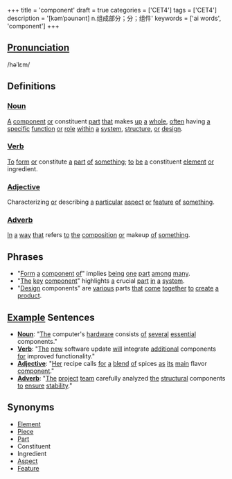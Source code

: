 +++
title = 'component'
draft = true
categories = ['CET4']
tags = ['CET4']
description = '[kəmˈpəunənt] n.组成部分；分；组件'
keywords = ['ai words', 'component']
+++

## [Pronunciation](/en/post/pronunciation/)
/həˈlɛm/

## Definitions
### [Noun](/en/post/noun/)
[A](/en/post/a/) [component](/en/post/component/) [or](/en/post/or/) constituent [part](/en/post/part/) [that](/en/post/that/) makes [up](/en/post/up/) [a](/en/post/a/) [whole](/en/post/whole/), [often](/en/post/often/) having [a](/en/post/a/) [specific](/en/post/specific/) [function](/en/post/function/) [or](/en/post/or/) [role](/en/post/role/) [within](/en/post/within/) [a](/en/post/a/) [system](/en/post/system/), [structure](/en/post/structure/), [or](/en/post/or/) [design](/en/post/design/).

### [Verb](/en/post/verb/)
[To](/en/post/to/) [form](/en/post/form/) [or](/en/post/or/) constitute [a](/en/post/a/) [part](/en/post/part/) [of](/en/post/of/) [something](/en/post/something/); [to](/en/post/to/) [be](/en/post/be/) [a](/en/post/a/) constituent [element](/en/post/element/) [or](/en/post/or/) ingredient.

### [Adjective](/en/post/adjective/)
Characterizing [or](/en/post/or/) describing [a](/en/post/a/) [particular](/en/post/particular/) [aspect](/en/post/aspect/) [or](/en/post/or/) [feature](/en/post/feature/) [of](/en/post/of/) [something](/en/post/something/).

### [Adverb](/en/post/adverb/)
[In](/en/post/in/) [a](/en/post/a/) [way](/en/post/way/) [that](/en/post/that/) refers [to](/en/post/to/) [the](/en/post/the/) [composition](/en/post/composition/) [or](/en/post/or/) makeup [of](/en/post/of/) [something](/en/post/something/).

## Phrases
- "[Form](/en/post/form/) [a](/en/post/a/) [component](/en/post/component/) [of](/en/post/of/)" implies [being](/en/post/being/) [one](/en/post/one/) [part](/en/post/part/) [among](/en/post/among/) [many](/en/post/many/).
- "[The](/en/post/the/) [key](/en/post/key/) [component](/en/post/component/)" highlights [a](/en/post/a/) crucial [part](/en/post/part/) [in](/en/post/in/) [a](/en/post/a/) [system](/en/post/system/).
- "[Design](/en/post/design/) components" are [various](/en/post/various/) parts [that](/en/post/that/) [come](/en/post/come/) [together](/en/post/together/) [to](/en/post/to/) [create](/en/post/create/) [a](/en/post/a/) [product](/en/post/product/).

## [Example](/en/post/example/) Sentences
- **[Noun](/en/post/noun/)**: "[The](/en/post/the/) computer's [hardware](/en/post/hardware/) consists [of](/en/post/of/) [several](/en/post/several/) [essential](/en/post/essential/) components."
- **[Verb](/en/post/verb/)**: "[The](/en/post/the/) [new](/en/post/new/) software update [will](/en/post/will/) integrate [additional](/en/post/additional/) components [for](/en/post/for/) improved functionality."
- **[Adjective](/en/post/adjective/)**: "[Her](/en/post/her/) recipe calls [for](/en/post/for/) [a](/en/post/a/) [blend](/en/post/blend/) [of](/en/post/of/) spices [as](/en/post/as/) [its](/en/post/its/) [main](/en/post/main/) flavor [component](/en/post/component/)."
- **[Adverb](/en/post/adverb/)**: "[The](/en/post/the/) [project](/en/post/project/) [team](/en/post/team/) carefully analyzed [the](/en/post/the/) [structural](/en/post/structural/) components [to](/en/post/to/) [ensure](/en/post/ensure/) [stability](/en/post/stability/)."

## Synonyms
- [Element](/en/post/element/)
- [Piece](/en/post/piece/)
- [Part](/en/post/part/)
- Constituent
- Ingredient
- [Aspect](/en/post/aspect/)
- [Feature](/en/post/feature/)
